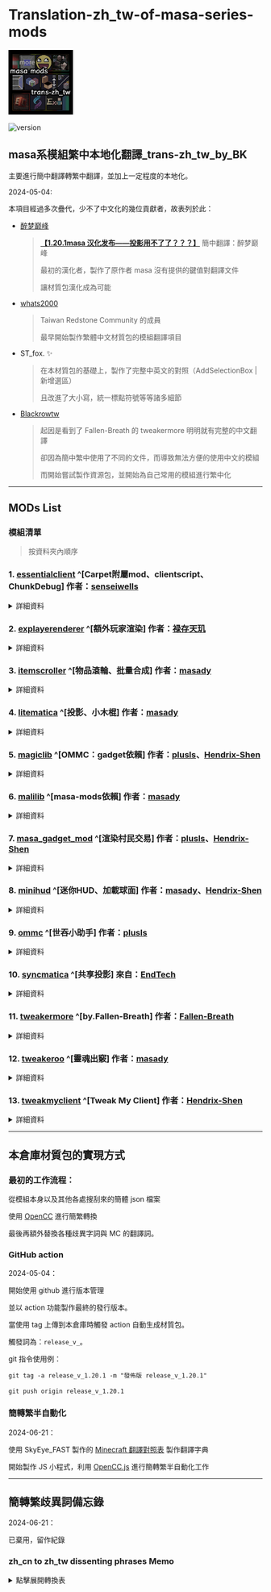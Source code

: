 # Translation-zh_tw-of-masa-series-mods

![mod-icon](pack.png)

![version](https://img.shields.io/badge/Minecraft-1.21-brightgreen)

## masa系模組繁中本地化翻譯_trans-zh_tw_by_BK

主要進行簡中翻譯轉繁中翻譯，並加上一定程度的本地化。

2024-05-04:

本項目經過多次疊代，少不了中文化的幾位貢獻者，故表列於此：

- [醉梦巅峰](https://space.bilibili.com/13205801/)
  > **[【1.20.1masa 汉化发布——投影用不了了？？？】](https://www.bilibili.com/video/BV1pX4y1t7jA/?share_source=copy_web&vd_source=c4c35fc5c114965a4ac505990c951fd8 "簡中翻譯：醉梦巅峰")** 簡中翻譯：醉梦巅峰
  >
  > 最初的漢化者，製作了原作者 masa 沒有提供的鍵值對翻譯文件
  >
  > 讓材質包漢化成為可能

- [whats2000](https://github.com/whats2000)
  > Taiwan Redstone Community 的成員
  >
  > 最早開始製作繁體中文材質包的模組翻譯項目

- ST_fox. ✨
  > 在本材質包的基礎上，製作了完整中英文的對照（AddSelectionBox | 新增選區）
  >
  > 且改進了大小寫，統一標點符號等等諸多細節

- [Blackrowtw](https://github.com/Blackrowtw)
  > 起因是看到了 Fallen-Breath 的 tweakermore 明明就有完整的中文翻譯
  >
  > 卻因為簡中繁中使用了不同的文件，而導致無法方便的使用中文的模組
  >
  > 而開始嘗試製作資源包，並開始為自己常用的模組進行繁中化

---

## MODs List

### 模組清單

> 按資料夾內順序

### 1. [essentialclient](https://modrinth.com/mod/essentialclient "") ^[Carpet附屬mod、clientscript、ChunkDebug] 作者：[senseiwells](https://github.com/senseiwells)

<details>
<summary>詳細資料</summary>

- 模組名：EssentialClient
- 依賴： Carpet Mod [地毯模組](https://github.com/gnembon/fabric-carpet)
- 模組功能：原先是 Carpet mod 的一個分支
有自己的介面操作可以操作 Carpet 的各種功能。
有可視化的介面操作 Catpet 和 Minecraft 的 gamerule
Client Script 客戶端腳本、 ChunkDebug 等功能。

</details>

### 2. [explayerenderer](https://modrinth.com/mod/extraplayerrenderer "") ^[額外玩家渲染] 作者：[禄存天玑](https://space.bilibili.com/2117299?spm_id_from=333.337.0.0)

<details>
<summary>詳細資料</summary>

- 模組名：Extra Player Renderer (Paper Doll)
- 常見名稱：額外玩家渲染
- 依賴：malilib
- 模組功能：在遊戲內另外渲染一個玩家模型，時實顯示目前玩家的動作
可以做到類似 live2D 的效果，有 masa 系模組高度可定義的特點。

</details>

### 3. [itemscroller](https://www.curseforge.com/minecraft/mc-mods/item-scroller "") ^[物品滾輪、批量合成] 作者：[masady](https://www.curseforge.com/members/masady/projects)

<details>
<summary>詳細資料</summary>

- 模組名：Item Scroller 
- 常見名稱：物品滾輪、批量合成
- 依賴：malilib
- 模組功能：添加滑鼠手勢，快速移動同類物品等等，方便操作遊戲內道具的功能。
可以記錄下需要的合成表，並使用快捷鍵一次合成身上所有的物品。

</details>

### 4. [litematica](https://www.curseforge.com/minecraft/mc-mods/litematica "") ^[投影、小木棍] 作者：[masady](https://www.curseforge.com/members/masady/projects)

<details>
<summary>詳細資料</summary>

- 模組名：Litematica
- 常見名稱：投影、小木棍
- 依賴：malilib
- 模組功能：做紅石機器必不可少的核心模組。
可以在遊戲內顯示預先儲存的建築藍圖，並且在放錯方快、狀態不對時醒目顯示。
生存可用的功能較少，在創造模式中可以更為方便的複製貼上。

</details>

### 5.  [magiclib](https://github.com/Hendrix-Shen/MagicLib "") ^[OMMC：gadget依賴] 作者：[plusls](https://space.bilibili.com/6400543/)、[Hendrix-Shen](https://github.com/Hendrix-Shen)

<details>
<summary>詳細資料</summary>

- 模組名：MagicLib
- 常見名稱：魔法類庫
- 模組功能：為 Masa Gadget, OMMC 使用必須的依賴模組。

</details>

### 6. [malilib](https://www.curseforge.com/minecraft/mc-mods/malilib "") ^[masa-mods依賴] 作者：[masady](https://www.curseforge.com/members/masady/projects)

<details>
<summary>詳細資料</summary>

- 模組名：MaLiLib
- 常見名稱：masa 全家桶、 masa 庫
- 模組功能：最核心的插件，為所有 masa 系列模組的依賴。
可以說由 masa 和 Carpet 造就如今的生電。

</details>

### 7. [masa_gadget_mod](https://modrinth.com/mod/masa-gadget "") ^[渲染村民交易] 作者：[plusls](https://space.bilibili.com/6400543/)、[Hendrix-Shen](https://github.com/Hendrix-Shen)

<details>
<summary>詳細資料</summary>

- 模組名：Masa Gadget
- 常見名稱：小東西模組、玩家輪椅(?)
- 依賴：malilib, magiclib
- 模組功能：渲染村民交易的第一本附魔書，以及其他族繁不足紀載的功能。
可看 [黑山大叔的介紹](https://www.bilibili.com/video/BV1J64y1j7Y3/)

</details>

### 8. [minihud](https://www.curseforge.com/minecraft/mc-mods/minihud "") ^[迷你HUD、加載球面] 作者：[masady](https://www.curseforge.com/members/masady/projects)、[Hendrix-Shen](https://github.com/Hendrix-Shen)

<details>
<summary>詳細資料</summary>

- 模組名：MiniHUD
- 常見名稱：迷你F3
- 依賴：malilib
- 模組功能：可以顯示各種資訊在畫面上，常用有 F3 資料、結構範圍、刷怪範圍
另外還有水流狀態、烽火台範圍、方塊碰撞箱、生物巡路...等等各種可自定義的功能。

</details>

### 9. [ommc](https://github.com/plusls/oh-my-minecraft-client "") ^[世吞小助手] 作者：[plusls](https://space.bilibili.com/6400543/) 

<details>
<summary>詳細資料</summary>

- 模組名：[OMMC]Oh My Minecraft Client
- 常見名稱：~~我怎麼就管不住這手呢~~
- 依賴：malilib, magiclib
- 模組功能：masa 系模組添加最愛功能，介面增加選單切換不同模組
高亮實體、世吞小助手等等其他族繁不足紀載的功能。
- 原作者倉庫不再更新 | [後續接手倉庫](https://github.com/Nyan-Work/oh-my-minecraft-client)

</details>

### 10. [syncmatica](https://modrinth.com/mod/syncmatica "") ^[共享投影] 來自：[EndTech](https://github.com/End-Tech)

<details>
<summary>詳細資料</summary>

- 模組名：Syncmatica
- 常見名稱：共享投影
- 依賴：malilibㄝ, litematica
- 模組功能：進入伺服器需要的模組，可以讓線上玩家使用共同的投影文件作業。
當然前提是該伺服器有安裝對應的功能。

</details>

### 11. [tweakermore](https://modrinth.com/mod/tweakermore "") ^[by.Fallen-Breath] 作者：[Fallen-Breath](https://github.com/Fallen-Breath)

<details>
<summary>詳細資料</summary>

- 模組名：TweakerMore
- 由 Fallen-Breath 出品
- 依賴：malilib
- 模組功能：為 masa 系模組提供雙語顯示、一鍵丟出/放入所有物品到容器、界伏盒存量顯示、投影智慧放置。
以及各種調整遊戲內顯示、資訊等等更進階的功能。

</details>

### 12. [tweakeroo](https://www.curseforge.com/minecraft/mc-mods/tweakeroo "") ^[靈魂出竅] 作者：[masady](https://www.curseforge.com/members/masady/projects)

<details>
<summary>詳細資料</summary>

- 模組名：Tweakeroo
- 常見名稱：靈魂出竅
- 依賴：malilib
- 模組功能：靈魂出竅(Free Cam 自由相機)、快速放置、偽潛行、取消粒子效果
等等各種調整遊戲的行為功能，masa 系列功能最豐富的模組。

</details>

### 13. [tweakmyclient](https://www.curseforge.com/minecraft/mc-mods/tweakmyclient "") ^[Tweak My Client] 作者：[Hendrix-Shen](https://github.com/Hendrix-Shen)

<details>
<summary>詳細資料</summary>

- 模組名：Tweakmyclient
- 由 Hendrix-Shen 製作
- 依賴：malilib, magiclib
- 模組功能：自動丟棄物品、自動圖騰，以及各種更為客製化的功能。

</details>

---

## 本倉庫材質包的實現方式

### 最初的工作流程：

從模組本身以及其他各處搜刮來的簡體 json 檔案

使用 [OpenCC](https://opencc.byvoid.com/) 進行簡繁轉換

最後再額外替換各種歧異字詞與 MC 的翻譯詞。

### GitHub action

2024-05-04：

開始使用 github 進行版本管理

並以 action 功能製作最終的發行版本。

當使用 tag 上傳到本倉庫時觸發 action 自動生成材質包。

觸發詞為：`release_v_`。

git 指令使用例：

`git tag -a release_v_1.20.1 -m "發佈版 release_v_1.20.1"`

`git push origin release_v_1.20.1`

### 簡轉繁半自動化

2024-06-21：

使用 SkyEye_FAST 製作的 [Minecraft 翻譯對照表](https://mcst.teahouse.team/table) 製作翻譯字典

開始製作 JS 小程式，利用 [OpenCC.js](https://github.com/nk2028/opencc-js/blob/main/README-zh-TW.md) 進行簡轉繁半自動化工作

---

## 簡轉繁歧異詞備忘錄

2024-06-21：

已棄用，留作紀錄

### zh_cn to zh_tw dissenting phrases Memo

<details>

<summary>點擊展開轉換表</summary>

| **簡體原文** | **簡-繁轉換** | **用詞修正** |
| :----------: | :-----------: | :----------: |
|    服务端    |    服務端     |   伺服器端   |
|    服务器    |    服務器     |    伺服器    |
|    局域网    |    局域網     |    區域網    |
|     內存     |     內存      |    記憶體    |
|    分辨率    |    分辨率     |    解析度    |
|     鼠标     |     鼠標      |     游標     |
|     屏幕     |     屏幕      |     螢幕     |
|     窗口     |     窗口      |     視窗     |
|     粘贴     |     粘貼      |     貼上     |
|     复制     |     复制      |     複製     |
|    剪贴板    |    剪貼板     |    剪貼簿    |
|     调试     |     調試      |     除錯     |
|     热键     |     熱鍵      |    快捷鍵    |
|     激活     |     激活      |     觸發     |
|     冲突     |     沖突      |     衝突     |
|     松开     |     松開      |     鬆開     |
|    布尔值    |    布爾值     |    布林值    |
|     打印     |     打印      |     列印     |
|     链接     |     鏈接      |     連結     |
|     信息     |     信息      |     資訊     |
|     这里     |     這里      |     這裡     |
|     拾取     |     拾取      |     撿取     |
|     回归     |     迴歸      |     回歸     |
|     覆写     |     覆寫      |     覆蓋     |
|     校验     |     校驗      |     驗證     |
|     配置     |     配置      |     設定     |
|     設置     |     設置      |     設定     |
|    控制台    |    控制檯     |    控制台    |
|     背包     |     揹包      |     背包     |
|     炸毁     |     炸燬      |     炸毁     |
|     冲突     |     沖突      |     衝突     |
|     修覆     |     修覆      |     修復     |

| **簡體官方** | **簡-繁轉換** | **繁中官方** |
| :----------: | :-----------: | :----------: |
|     下界     |     下界      |     地獄     |
|     末地     |     末地      |     終界     |
|    潜影盒    |    潛影盒     |    界伏盒    |
|    末影箱    |    末影箱     |    終界箱    |
|   烟花火箭   |   煙花火箭    |     煙火     |
|    粘液块    |    粘液塊     |  史萊姆方塊  |
|     信标     |     信標      |    烽火台    |
|   潮涌核心   |   潮湧核心    |   海靈核心   |
|   潜声植物   |   潛聲植物    |  伏聆振測器  |
|    工作台    |    工作臺     |    工作台    |

</details>

